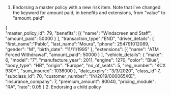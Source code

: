 1. Endorsing a master policy with a new risk item. Note that i've changed the keyword for amount paid, in benefits and extensions, from "value" to "amount_paid"

{	
	"master_policy_id": 79,
	"benefits": [{
			"name": "Windscreen and Staff",
			"amount_paid": 50000 }
			],
	"transaction_type":"END",
	"driver_details": {
		"first_name":"Pablo",
		"last_name":"Moura",
		"phone": 254791012089,
		"gender": "M",
		"birth_date": "11/11/1995"
	},
	"extensions": [{
		"name": "ATM Forced Withdrawal",
		"amount_paid": 50000 }
		],
	"vehicle_details": {
		"make": 6,
		"model": "7",
		"manufacture_year": 2011,
		"engine": 1270,
		"color": "Blue",
		"body_type": "HB",
		"origin": "Europe",
		"no_of_seats": 5,
		"reg_number": "KCX 930Y",
		"sum_insured": 1036000
	},
	"date_expiry": "3/3/2020",
	"class_id":7,
	"subclass_id": 70,
	"customer_number": "IN/2019/000065/KE",
	"insurance_company": 7,
	"premium_amount": 80040,
	"pricing_module": "RA",
	"rate": 0.05
}
2. Endorsing a child policy 